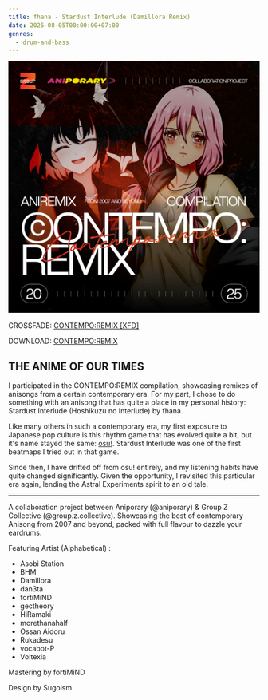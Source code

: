 ```yaml
---
title: fhana - Stardust Interlude (Damillora Remix)
date: 2025-08-05T00:00:00+07:00
genres:
  - drum-and-bass
---
```

![album](feature.jpg)

CROSSFADE: [CONTEMPO:REMIX [XFD]](https://soundcloud.com/z-miscellanea/contemporemix-xfd)

DOWNLOAD: [CONTEMPO:REMIX](https://groupzcollective.bandcamp.com/album/contempo-remix)

## THE ANIME OF OUR TIMES

I participated in the CONTEMPO:REMIX compilation, showcasing remixes of anisongs from a certain contemporary era. For my part, I chose to do something with an anisong that has quite a place in my personal history: Stardust Interlude (Hoshikuzu no Interlude) by fhana.

Like many others in such a contemporary era, my first exposure to Japanese pop culture is this rhythm game that has evolved quite a bit, but it's name stayed the same: [osu!](https://osu.ppy.sh). Stardust Interlude was one of the first beatmaps I tried out in that game.

Since then, I have drifted off from osu! entirely, and my listening habits have quite changed significantly. Given the opportunity, I revisited this particular era again, lending the Astral Experiments spirit to an old tale.

---

A collaboration project between Aniporary (@aniporary) & Group Z Collective (@group.z.collective). Showcasing the best of contemporary Anisong from 2007 and beyond, packed with full flavour to dazzle your eardrums.

Featuring Artist (Alphabetical) :
* Asobi Station
* BHM
* Damillora
* dan3ta
* fortiMiND
* gectheory
* HiRamaki
* morethanahalf
* Ossan Aidoru
* Rukadesu
* vocabot-P
* Voltexia

Mastering by fortiMiND

Design by Sugoism
